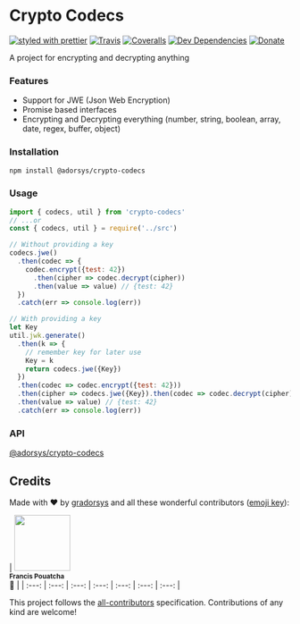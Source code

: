 # Crypto Codecs

[![styled with prettier](https://img.shields.io/badge/styled_with-prettier-ff69b4.svg)](https://github.com/prettier/prettier)
[![Travis](https://img.shields.io/travis/adorsys/crypto-codecs.svg)](https://travis-ci.org/adorsys/crypto-codecs)
[![Coveralls](https://img.shields.io/coveralls/adorsys/crypto-codecs.svg)](https://coveralls.io/github/adorsys/crypto-codecs)
[![Dev Dependencies](https://david-dm.org/adorsys/crypto-codecs/dev-status.svg)](https://david-dm.org/adorsys/crypto-codecs?type=dev)
[![Donate](https://img.shields.io/badge/donate-paypal-blue.svg)](https://paypal.me/radzom)

A project for encrypting and decrypting anything

### Features

 - Support for JWE (Json Web Encryption)
 - Promise based interfaces
 - Encrypting and Decrypting everything (number, string, boolean, array, date, regex, buffer, object)


### Installation

```bash
npm install @adorsys/crypto-codecs
```

### Usage

```js
import { codecs, util } from 'crypto-codecs'
// ...or
const { codecs, util } = require('../src')

// Without providing a key
codecs.jwe()
  .then(codec => {
    codec.encrypt({test: 42})
      .then(cipher => codec.decrypt(cipher))
      .then(value => value) // {test: 42}
  })
  .catch(err => console.log(err))

// With providing a key
let Key
util.jwk.generate()
  .then(k => {
    // remember key for later use
    Key = k
    return codecs.jwe({Key})
  })
  .then(codec => codec.encrypt({test: 42}))
  .then(cipher => codecs.jwe({Key}).then(codec => codec.decrypt(cipher)))
  .then(value => value) // {test: 42}
  .catch(err => console.log(err))

``` 


### API

[@adorsys/crypto-codecs](https://adorsys.github.io/crypto-codecs/)

## Credits

Made with :heart: by [gradorsys](https://github.com/gradorsys) and all these wonderful contributors ([emoji key](https://github.com/kentcdodds/all-contributors#emoji-key)):

<!-- ALL-CONTRIBUTORS-LIST:START - Do not remove or modify this section -->
<!-- prettier-ignore -->
| <img src="https://avatars.githubusercontent.com/u/1225651?v=3" width="100px;"/><br /><sub><b>Francis Pouatcha</b></sub><br />🤔 |
| :---: | :---: | :---: | :---: | :---: | :---: | :---: |
<!-- ALL-CONTRIBUTORS-LIST:END -->

This project follows the [all-contributors](https://github.com/kentcdodds/all-contributors) specification. Contributions of any kind are welcome!
